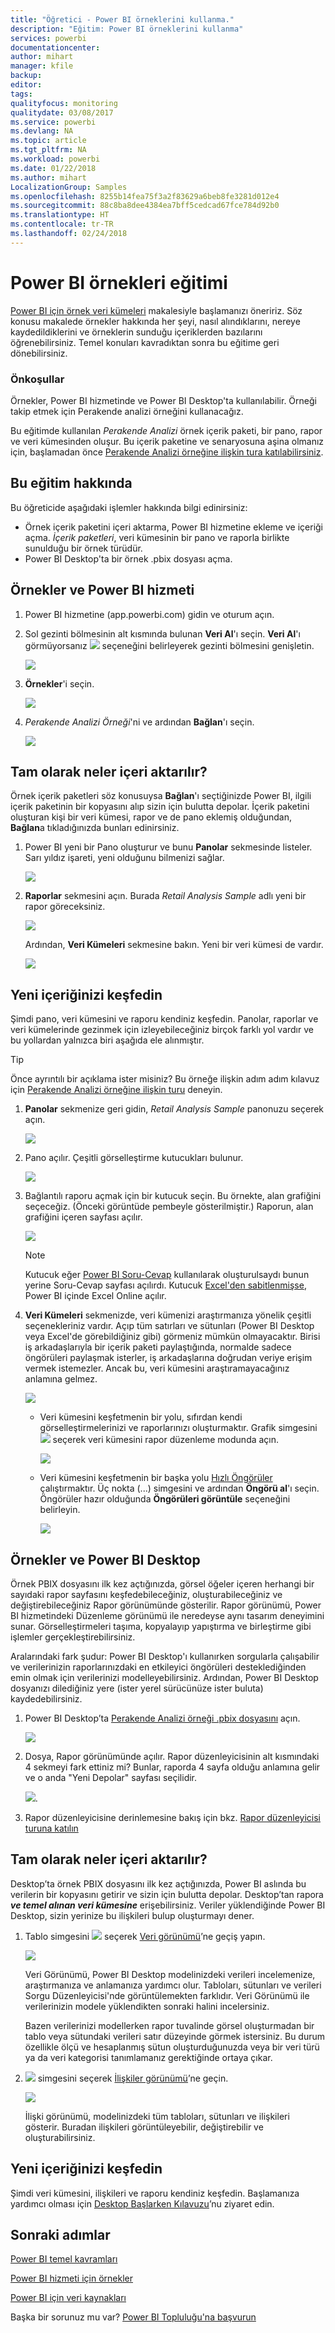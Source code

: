 ```yaml
---
title: "Öğretici - Power BI örneklerini kullanma."
description: "Eğitim: Power BI örneklerini kullanma"
services: powerbi
documentationcenter: 
author: mihart
manager: kfile
backup: 
editor: 
tags: 
qualityfocus: monitoring
qualitydate: 03/08/2017
ms.service: powerbi
ms.devlang: NA
ms.topic: article
ms.tgt_pltfrm: NA
ms.workload: powerbi
ms.date: 01/22/2018
ms.author: mihart
LocalizationGroup: Samples
ms.openlocfilehash: 8255b14fea75f3a2f83629a6beb8fe3281d012e4
ms.sourcegitcommit: 88c8ba8dee4384ea7bff5cedcad67fce784d92b0
ms.translationtype: HT
ms.contentlocale: tr-TR
ms.lasthandoff: 02/24/2018
---
```

# <a name="the-power-bi-samples-a-tutorial"></a>Power BI örnekleri eğitimi

[Power BI için örnek veri kümeleri](sample-datasets.md) makalesiyle başlamanızı öneririz. Söz konusu makalede örnekler hakkında her şeyi, nasıl alındıklarını, nereye kaydedildiklerini ve örneklerin sunduğu içeriklerden bazılarını öğrenebilirsiniz. Temel konuları kavradıktan sonra bu eğitime geri dönebilirsiniz.   

### <a name="prerequisites"></a>Önkoşullar
Örnekler, Power BI hizmetinde ve Power BI Desktop'ta kullanılabilir. Örneği takip etmek için Perakende analizi örneğini kullanacağız.

Bu eğitimde kullanılan *Perakende Analizi* örnek içerik paketi, bir pano, rapor ve veri kümesinden oluşur.
Bu içerik paketine ve senaryosuna aşina olmanız için, başlamadan önce [Perakende Analizi örneğine ilişkin tura katılabilirsiniz](sample-retail-analysis.md).

## <a name="about-this-tutorial"></a>Bu eğitim hakkında
Bu öğreticide aşağıdaki işlemler hakkında bilgi edinirsiniz: 
- Örnek içerik paketini içeri aktarma, Power BI hizmetine ekleme ve içeriği açma. *İçerik paketleri*, veri kümesinin bir pano ve raporla birlikte sunulduğu bir örnek türüdür. 
-  Power BI Desktop'ta bir örnek .pbix dosyası açma.


## <a name="samples-and-power-bi-service"></a>Örnekler ve Power BI hizmeti

1. Power BI hizmetine (app.powerbi.com) gidin ve oturum açın.
2. Sol gezinti bölmesinin alt kısmında bulunan **Veri Al**'ı seçin. **Veri Al**'ı görmüyorsanız ![](media/sample-tutorial-connect-to-the-samples/expand-nav.png) seçeneğini belirleyerek gezinti bölmesini genişletin.
   
   ![](media/sample-tutorial-connect-to-the-samples/pbi_getdata.png)
5. **Örnekler**'i seçin.  
   
   ![](media/sample-tutorial-connect-to-the-samples/pbi_samplesdownload.png)
6. *Perakende Analizi Örneği*'ni ve ardından **Bağlan**'ı seçin.   
   
   ![](media/sample-tutorial-connect-to-the-samples/pbi_retailanalysissampleconnect.png)

## <a name="what-exactly-was-imported"></a>Tam olarak neler içeri aktarılır?
Örnek içerik paketleri söz konusuysa **Bağlan**'ı seçtiğinizde Power BI, ilgili içerik paketinin bir kopyasını alıp sizin için bulutta depolar. İçerik paketini oluşturan kişi bir veri kümesi, rapor ve de pano eklemiş olduğundan, **Bağlan**a tıkladığınızda bunları edinirsiniz. 

1. Power BI yeni bir Pano oluşturur ve bunu **Panolar** sekmesinde listeler. Sarı yıldız işareti, yeni olduğunu bilmenizi sağlar.
   
   ![](media/sample-tutorial-connect-to-the-samples/power-bi-new-dashboard.png)
2. **Raporlar** sekmesini açın.  Burada *Retail Analysis Sample* adlı yeni bir rapor göreceksiniz.
   
   ![](media/sample-tutorial-connect-to-the-samples/power-bi-new-report.png)
   
   Ardından, **Veri Kümeleri** sekmesine bakın.  Yeni bir veri kümesi de vardır.
   
   ![](media/sample-tutorial-connect-to-the-samples/power-bi-new-dataset.png)

## <a name="explore-your-new-content"></a>Yeni içeriğinizi keşfedin
Şimdi pano, veri kümesini ve raporu kendiniz keşfedin. Panolar, raporlar ve veri kümelerinde gezinmek için izleyebileceğiniz birçok farklı yol vardır ve bu yollardan yalnızca biri aşağıda ele alınmıştır.  

> [!TIP]
> Önce ayrıntılı bir açıklama ister misiniz?  Bu örneğe ilişkin adım adım kılavuz için [Perakende Analizi örneğine ilişkin turu](sample-retail-analysis.md) deneyin.
> 
> 

1. **Panolar** sekmenize geri gidin, *Retail Analysis Sample* panonuzu seçerek açın.    
   
   ![](media/sample-tutorial-connect-to-the-samples/power-bi-dashboards.png)
2. Pano açılır.  Çeşitli görselleştirme kutucukları bulunur.
   
   ![](media/sample-tutorial-connect-to-the-samples/power-bi-dashboards2new.png)
3. Bağlantılı raporu açmak için bir kutucuk seçin.  Bu örnekte, alan grafiğini seçeceğiz. (Önceki görüntüde pembeyle gösterilmiştir.) Raporun, alan grafiğini içeren sayfası açılır.
   
    ![](media/sample-tutorial-connect-to-the-samples/power-bi-report.png)
   
   > [!NOTE]
   > Kutucuk eğer [Power BI Soru-Cevap](power-bi-q-and-a.md) kullanılarak oluşturulsaydı bunun yerine Soru-Cevap sayfası açılırdı. Kutucuk [Excel'den sabitlenmişse](service-dashboard-pin-tile-from-excel.md), Power BI içinde Excel Online açılır.
   > 
   > 
1. **Veri Kümeleri** sekmenizde, veri kümenizi araştırmanıza yönelik çeşitli seçenekleriniz vardır.  Açıp tüm satırları ve sütunları (Power BI Desktop veya Excel'de görebildiğiniz gibi) görmeniz mümkün olmayacaktır.  Birisi iş arkadaşlarıyla bir içerik paketi paylaştığında, normalde sadece öngörüleri paylaşmak isterler, iş arkadaşlarına doğrudan veriye erişim vermek istemezler. Ancak bu, veri kümesini araştıramayacağınız anlamına gelmez.  
   
   ![](media/sample-tutorial-connect-to-the-samples/power-bi-chart-icon2.png)
   
   * Veri kümesini keşfetmenin bir yolu, sıfırdan kendi görselleştirmelerinizi ve raporlarınızı oluşturmaktır.  Grafik simgesini ![](media/sample-tutorial-connect-to-the-samples/power-bi-chart-icon4.png) seçerek veri kümesini rapor düzenleme modunda açın.
     
       ![](media/sample-tutorial-connect-to-the-samples/power-bi-report-editing.png)
   * Veri kümesini keşfetmenin bir başka yolu [Hızlı Öngörüler](service-insights.md) çalıştırmaktır. Üç nokta (...) simgesini ve ardından **Öngörü al**'ı seçin. Öngörüler hazır olduğunda **Öngörüleri görüntüle** seçeneğini belirleyin.
     
       ![](media/sample-tutorial-connect-to-the-samples/power-bi-insights.png)

## <a name="samples-and-power-bi-desktop"></a>Örnekler ve Power BI Desktop 
Örnek PBIX dosyasını ilk kez açtığınızda, görsel öğeler içeren herhangi bir sayıdaki rapor sayfasını keşfedebileceğiniz, oluşturabileceğiniz ve değiştirebileceğiniz Rapor görünümünde gösterilir. Rapor görünümü, Power BI hizmetindeki Düzenleme görünümü ile neredeyse aynı tasarım deneyimini sunar. Görselleştirmeleri taşıma, kopyalayıp yapıştırma ve birleştirme gibi işlemler gerçekleştirebilirsiniz.

Aralarındaki fark şudur: Power BI Desktop'ı kullanırken sorgularla çalışabilir ve verilerinizin raporlarınızdaki en etkileyici öngörüleri desteklediğinden emin olmak için verilerinizi modelleyebilirsiniz. Ardından, Power BI Desktop dosyanızı dilediğiniz yere (ister yerel sürücünüze ister buluta) kaydedebilirsiniz.

1. Power BI Desktop’ta [Perakende Analizi örneği .pbix dosyasını](http://download.microsoft.com/download/9/6/D/96DDC2FF-2568-491D-AAFA-AFDD6F763AE3/Retail%20Analysis%20Sample%20PBIX.pbix) açın. 

    ![](media/sample-tutorial-connect-to-the-samples/power-bi-samples-desktop.png)

1. Dosya, Rapor görünümünde açılır. Rapor düzenleyicisinin alt kısmındaki 4 sekmeyi fark ettiniz mi? Bunlar, raporda 4 sayfa olduğu anlamına gelir ve o anda "Yeni Depolar" sayfası seçilidir. 

    ![](media/sample-tutorial-connect-to-the-samples/power-bi-sample-tabs.png).

3. Rapor düzenleyicisine derinlemesine bakış için bkz. [Rapor düzenleyicisi turuna katılın](service-the-report-editor-take-a-tour.md)

## <a name="what-exactly-was-imported"></a>Tam olarak neler içeri aktarılır?
Desktop’ta örnek PBIX dosyasını ilk kez açtığınızda, Power BI aslında bu verilerin bir kopyasını getirir ve sizin için bulutta depolar. Desktop’tan rapora ***ve temel alınan veri kümesine*** erişebilirsiniz. Veriler yüklendiğinde Power BI Desktop, sizin yerinize bu ilişkileri bulup oluşturmayı dener.  

1. Tablo simgesini ![](media/sample-tutorial-connect-to-the-samples/power-bi-data-icon.png) seçerek [Veri görünümü](desktop-data-view.md)’ne geçiş yapın.
 
    ![](media/sample-tutorial-connect-to-the-samples/power-bi-desktop-sample-data.png)

    Veri Görünümü, Power BI Desktop modelinizdeki verileri incelemenize, araştırmanıza ve anlamanıza yardımcı olur. Tabloları, sütunları ve verileri Sorgu Düzenleyicisi'nde görüntülemekten farklıdır. Veri Görünümü ile verilerinizin modele yüklendikten sonraki halini incelersiniz.

    Bazen verilerinizi modellerken rapor tuvalinde görsel oluşturmadan bir tablo veya sütundaki verileri satır düzeyinde görmek istersiniz. Bu durum özellikle ölçü ve hesaplanmış sütun oluşturduğunuzda veya bir veri türü ya da veri kategorisi tanımlamanız gerektiğinde ortaya çıkar.

1. ![](media/sample-tutorial-connect-to-the-samples/power-bi-desktop-relationship-icon.png) simgesini seçerek [İlişkiler görünümü](desktop-relationship-view.md)’ne geçin.
 
    ![](media/sample-tutorial-connect-to-the-samples/power-bi-relationships.png)

    İlişki görünümü, modelinizdeki tüm tabloları, sütunları ve ilişkileri gösterir. Buradan ilişkileri görüntüleyebilir, değiştirebilir ve oluşturabilirsiniz.

## <a name="explore-your-new-content"></a>Yeni içeriğinizi keşfedin
Şimdi veri kümesini, ilişkileri ve raporu kendiniz keşfedin. Başlamanıza yardımcı olması için [Desktop Başlarken Kılavuzu](desktop-getting-started.md)’nu ziyaret edin.    


## <a name="next-steps"></a>Sonraki adımlar
[Power BI temel kavramları](service-basic-concepts.md)

[Power BI hizmeti için örnekler](sample-datasets.md)

[Power BI için veri kaynakları](service-get-data.md)

Başka bir sorunuz mu var? [Power BI Topluluğu'na başvurun](http://community.powerbi.com/)

